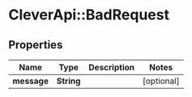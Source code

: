 # CleverApi::BadRequest

## Properties
Name | Type | Description | Notes
------------ | ------------- | ------------- | -------------
**message** | **String** |  | [optional] 

